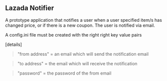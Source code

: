 ## Lazada Notifier
A prototype application that notifies a user when a user specified item/s has
changed price, or if there is a new coupon. The user is notified via email.

A config.ini file must be created with the right right key value pairs

[details]
> "from address" = an email which will send the notification email

> "to address" = the email which will receive the notification

> "password" = the password of the from email
